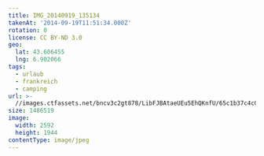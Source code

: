 ```yaml
---
title: IMG_20140919_135134
takenAt: '2014-09-19T11:51:34.000Z'
rotation: 0
license: CC BY-ND 3.0
geo:
  lat: 43.606455
  lng: 6.902066
tags:
  - urlaub
  - frankreich
  - camping
url: >-
  //images.ctfassets.net/bncv3c2gt878/LibFJBAtaeUEu5EhQKnfU/65c1b37c4c000268e8976535b0eb74b4/img_20140919_135134_28313034195_o
size: 1486519
image:
  width: 2592
  height: 1944
contentType: image/jpeg
---
```


